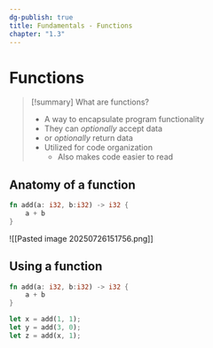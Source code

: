 ```yaml
---
dg-publish: true
title: Fundamentals - Functions
chapter: "1.3"
---
```

# Functions
> [!summary] What are functions?
> - A way to encapsulate program functionality
> - They can *optionally* accept data
> - or *optionally* return data
> - Utilized for code organization
> 	- Also makes code easier to read

## Anatomy of a function
```rust
fn add(a: i32, b:i32) -> i32 {
	a + b
}
```
![[Pasted image 20250726151756.png]]
## Using a function
```rust
fn add(a: i32, b:i32) -> i32 {
	a + b
}

let x = add(1, 1);
let y = add(3, 0);
let z = add(x, 1);
```